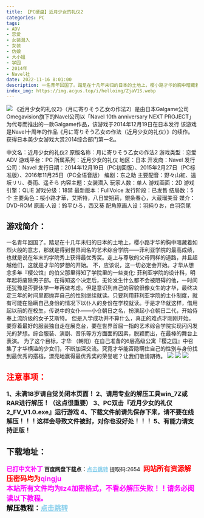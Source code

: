 ```yaml
---
title: 【PC硬盘】近月少女的礼仪2
categories: PC
tags:
- ADV
- 恋爱
- 女装潜入
- 女装
- 伪娘
- 大小姐
- 学园
- 2014年
- Navel社
date: 2022-11-16 8:01:00
description: 一名青年回国了。踏足在十几年未归的日本的土地上，樱小路才华的胸中暗藏着如烈火般的意志，那就是得到世界闻名的艺术综合学院——菲利亚学院的最高成绩，也就是说在年末的学院秀上获得最优秀奖。走上与尊敬的父母同样的道路，并且超越他们，这就是才华的梦想的开始。
index_img: https://img.acgus.top/i/helloimg/ZjaV1S.webp
---
```

![](https://img.acgus.top/i/helloimg/ZjaV1S.webp)
《近月少女的礼仪2》（月に寄りそう乙女の作法2）是由日本Galgame公司Omegavision旗下的Navel公司以「Navel 10th anniversary NEXT PROJECT」为代号而推出的一款Galgame作品，该游戏于2014年12月19日在日本发行
该游戏是Navel十周年的作品《月に寄りそう乙女の作法（近月少女的礼仪）》的续作。
获得日本美少女游戏大赏2014综合部门第一名。

中文名：近月少女的礼仪2
原版名称：月に寄りそう乙女の作法2
游戏类型：恋爱ADV
游戏平台：PC
所属系列：近月少女的礼仪
地区：日本
开发商：Navel
发行公司：Navel
发行日期：2014年12月19日（PC初回版）、2015年2月27日（PC标准版）、2016年11月25日（PC全语音版）
编剧：东之助
主要配音：野々山紅、遠坂リリ、奏雨、遥そら
内容主题：女装潜入
玩家人数：单人
游戏画面：2D
游戏引擎：QLIE
游戏分级：18禁
最新版本：FullVoice
发行阶段：已发售
结局数：5 个
主要角色：桜小路才華，艾斯特，八日堂朔莉，銀条春心，大蔵瑠美音
媒介：DVD-ROM
原画·人设：鈴平ひろ，西又葵
配角原画人设：羽純りお，白羽奈尾

## 游戏简介：
一名青年回国了。踏足在十几年未归的日本的土地上，樱小路才华的胸中暗藏着如烈火般的意志，那就是得到世界闻名的艺术综合学院——菲利亚学院的最高成绩，也就是说在年末的学院秀上获得最优秀奖。走上与尊敬的父母同样的道路，并且超越他们，这就是才华的梦想的开始。
不，应该说，这一切必定会开始。才华从想念多年『樱公馆』的伯父那里得知了学院里的一些变化: 菲利亚学院的设计科，明年起将废除男子部。在得知这个决定后，无论发生什么都不会被阻碍的他，一时间还犹豫是否要休学一年再做考虑。但是意识到自己的容貌很像女生的才华，最终决定三年的时间里都抛弃自己的性别继续就读。只要利用菲利亚学院的主仆制度，就有可能在隐瞒自己身份的情况下以仆人的身份在学校就读。于是才华就这样，借用起以前的在校生，传说中的女仆——小仓朝日之名，扮演起小仓朝日二代，开始侍奉上流阶级的女子艾斯特。
但是入学成功并不算什么，真正的难点才刚刚开始。要穿着最好的服装独自走在展览台，要在世界首屈一指的艺术综合学院实现闪闪发光的梦想。综合服装、演剧、音乐等方方面面的因素，脱颖而出，在最棒的舞台上表演。
为了这个目标，才华 （朝阳）在自己准备的6层高级公寓『樱之园』中召集了才华横溢的少女们，不断加深交流。究竟才华能否隐瞒住自己的性别与身份找到最优秀的搭档，漂亮地赢得最优秀奖的荣誉呢？让我们敬请期待。
![](https://img.acgus.top/i/helloimg/ZjaYlC.webp)
![](https://img.acgus.top/i/helloimg/ZjakkD.webp)
![](https://img.acgus.top/i/helloimg/ZjafIQ.webp)




## <font color=#FF0000 >注意事项：</font>
<font size=3><b>1、未满18岁请自觉关闭本页面！
2、请用专业的解压工具win_7Z或RAR进行解压！（这点很重要）
3、PC双击『近月少女的礼仪2_FV_V1.0.exe』运行游戏
4、下载文件前请先保存下来，请不要在线解压！！！这样会导致文件被封，对你也没好处！！！
5、有能力请支持正版！</b></font>

## 下载地址：
<font color=#FF00FF size=3><b>已打中文补丁</b></font>
<b>百度网盘下载点：</b><a href="https://pan.baidu.com/s/1DYnLgapmRSQTGGe_MPqcEg?pwd=2654" style="color: #87CEEB;"><b>点击跳转</b></a> 提取码:2654
<a style="padding: 0" href="https://post.qingju.org/AD/"><img style="max-width:100%" src="https://img.acgus.top/i/2024/07/478f689b8021d8d499ab43d21acf137a.gif" alt=""></a>
<b><font color=#FF0000 size=4>网站所有资源解压密码均为</b></font><b><font color=#FF00FF size=4>qingju</font><font color=#FF0000 ></font></b><br><b><font color=#FF00FF size=4>本站所有文件均为lz4加密格式，不看必解压失败！！请务必阅读以下教程。</b></font><br><b><font color=#000 size=4>解压教程：</b><a href="https://post.qingju.org/tutorial/000/" style="color: #87CEEB;"><b>点击跳转</b></a>